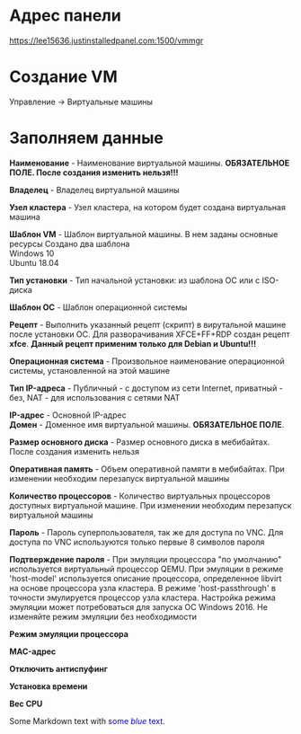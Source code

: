# Адрес панели  
https://lee15636.justinstalledpanel.com:1500/vmmgr  

# **Создание VM**  
Управление -> Виртуальные машины  

# Заполняем данные

**Наименование** - Наименование виртуальной машины. **ОБЯЗАТЕЛЬНОЕ ПОЛЕ. После создания изменить нельзя!!!**  


**Владелец** - Владелец виртуальной машины  

**Узел кластера** - Узел кластера, на котором будет создана виртуальная машина  

**Шаблон VM** - Шаблон виртуальной машины. В нем заданы основные ресурсы
Создано два шаблона  
Windows 10  
Ubuntu 18.04  

**Тип установки** - Тип начальной установки: из шаблона ОС или с ISO-диска  

**Шаблон ОС** - Шаблон операционной системы  

**Рецепт** - Выполнить указанный рецепт (скрипт) в вирутальной машине после установки ОС. 
Для разворачивания XFCE+FF+RDP создан рецепт **xfce**. **Данный рецепт применим только для Debian и Ubuntu!!!**

**Операционная система** - Произвольное наименование операционной системы, установленной на этой машине  

**Тип IP-адреса** - Публичный - с доступом из сети Internet, приватный - без, NAT - для использования с сетями NAT  

**IP-адрес** - Основной IP-адрес  
**Домен** - Доменное имя виртуальной машины. **ОБЯЗАТЕЛЬНОЕ ПОЛЕ**.  

**Размер основного диска** - Размер основного диска в мебибайтах. После создания изменить нельзя  

**Оперативная память** - Объем оперативной памяти в мебибайтах. При изменении необходим перезапуск виртуальной машины  

**Количество процессоров** - Количество виртуальных процессоров доступных виртуальной машине. При изменении необходим перезапуск виртуальной машины  

**Пароль** - Пароль суперпользователя, так же для доступа по VNC. Для доступа по VNC используются только первые 8 символов пароля  

**Подтверждение пароля** - При эмуляции процессора "по умолчанию" используется виртуальный процессор QEMU. При эмуляции в режиме 'host-model' используется описание процессора, определенное libvirt на основе процессора узла кластера. В режиме 'host-passthrough' в точности эмулируется процессор узла кластера. Настройка режима эмуляции может потребоваться для запуска ОС Windows 2016. Не изменяйте режим эмуляции без необходимости  

**Режим эмуляции процессора**  

**MAC-адрес**  

**Отключить антиспуфинг**  

**Установка времени**  

**Вес CPU**  

Some Markdown text with <span style="color:blue">some *blue* text</span>.

